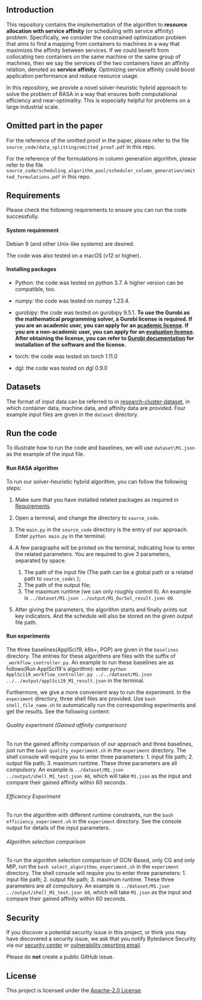 ## Introduction

This repository contains the implementation of the algorithm to **resource allocation with service affinity** (or scheduling with service affinity) 
problem. Specifically, we consider the constrained optimization problem that aims to find a mapping from containers
to machines in a way that maximizes the affinity between services. If we could benefit from collocating two containers
on the same machine or the same group of machines, then we say the services of the two containers have an affinity 
relation, denoted as **service affinity**. Optimizing service affinity could boost application performance and
reduce resource usage. 

In this repository, we provide a novel solver-heuristic hybrid approach to solve the problem of RASA in a way that 
ensures both computational efficiency and near-optimality. This is especially helpful for problems on a large industrial 
scale.

## Omitted part in the paper
For the reference of the omitted proof in the paper, please refer to the file `source_code/data_splitting/omitted_proof.pdf` in this repo.

For the reference of the formulations in column generation algorithm, please refer to the file `source_code/scheduling_algorithm_pool/scheduler_column_generation/omitted_formulations.pdf` in this repo.


## Requirements

Please check the following requirements to ensure you can run the code successfully.

#### System requirement

Debian 9 (and other Unix-like systems) are desired.

The code was also tested on a macOS (v12 or higher).

#### Installing packages

- Python: the code was tested on python 3.7. A higher version can be compatible, too.

- numpy: the code was tested on numpy 1.23.4.
  
- gurobipy: the code was tested on gurobipy 9.5.1.
  **To use the Gurobi as the mathematical programming solver, a Gurobi license is required. If you are an academic 
  user, you can apply for an [academic license](https://www.gurobi.com/academia/academic-program-and-licenses). If you 
  are a non-academic user, you can apply for an 
  [evaluation license](https://www.gurobi.com/downloads/request-an-evaluation-license/). After obtaining the license, 
  you can refer to [Gurobi documentation](https://www.gurobi.com/documentation/quickstart.html) for installation of 
  the software and the license.**

- torch: the code was tested on torch 1.11.0

- dgl: the code was tested on dgl 0.9.0

## Datasets

The format of input data can be referred to in
[research-cluster-dataset](https://github.com/bytedance/research-cluster-dataset), in which container data, machine data, and affinity data are provided. Four example input files are given in the `dataset` directory.

## Run the code

To illustrate how to run the code and baselines, we will use `dataset\M1.json` as the example of the input file.

#### Run RASA algorithm
To run our solver-heuristic hybrid algorithm, you can follow the following steps:

1) Make sure that you have installed related packages as required in
   [Requirements](#Requirements).
2) Open a terminal, and change the directory to `source_code`.
3) The `main.py` in the `source_code` directory is the entry of our approach. Enter `python main.py` in the terminal.
4) A few paragraphs will be printed on the terminal, indicating how to enter the related parameters. You are required
to give 3 parameters, separated by space.
   1. The path of the input file (The path can be a global path or a related path to `source_code\` );
   2. The path of the output file;
   3. The maximum runtime (we can only roughly control it).
  An example is `../dataset/M1.json ../output/M1_OurSol_result.json 60`.
      
5) After giving the parameters, the algorithm starts and finally prints out key indicators. And the schedule will also
be stored on the given output file path.

#### Run experiments
The three baselines(ApplSci19, k8s+, POP) are given in the `baselines` directory. The entries for these algorithms are 
files with the suffix of `_workflow_controller.py`. An example to run these baselines are as follows(Run ApplSci19's 
algorithm): enter `python ApplSci19_workflow_controller.py ../../dataset/M1.json ../../output/applSci19_M1_result.json` 
in the terminal.

Furthermore, we give a more convenient way to run the experiment. In the `experiment` directory, three shell files are 
provided. Use `bash shell_file_name.sh` to automatically run the corresponding experiments and get the results. See the 
following content:

###### Quality experiment (Gained affinity comparison)
To run the gained affinity comparison of our approach and three baselines, just run the `bash quality_experiment.sh` in 
the `experiment` directory. The shell console will require you to enter three parameters: 1. input file path; 2. output 
file path; 3. maximum runtime. These three parameters are all compulsory. An example is 
`../dataset/M1.json ../output/shell_M1_test.json 60`, which will take `M1.json` as the input and compare their gained 
affinity within 60 seconds.
   
###### Efficiency Experiment
To run the algorithm with different runtime constraints,  run the `bash efficiency_experiment.sh`
in the `experiment` directory. See the console output for details of the input parameters.

###### Algorithm selection comparison
To run the algorithm selection comparison of GCN-Based, only CG and only MIP,  run the `bash select_algorithms_experiment.sh`
in the `experiment` directory. The shell console will require you to enter three parameters: 1. input file path; 
2. output file path; 3. maximum runtime. These three parameters are all compulsory. An example is 
`../dataset/M1.json ../output/shell_M1_test.json 60`, which will take `M1.json` as the input and compare their gained 
affinity within 60 seconds.

## Security

If you discover a potential security issue in this project, or think you may
have discovered a security issue, we ask that you notify Bytedance Security 
via our [security center](https://security.bytedance.com/src) or
[vulnerability reporting email](sec@bytedance.com).

Please do **not** create a public GitHub issue.

## License

This project is licensed under the [Apache-2.0 License](LICENSE).
